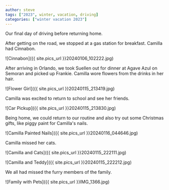 ```yaml
---
author: steve
tags: ["2023", winter, vacation, driving]
categories: ["winter vacation 2023"]
---
```

Our final day of driving before returning home.  

After getting on the road, we stopped at a gas station for breakfast.  Camilla had Cinnabon.  

![Cinnabon]({{ site.pics_url }}20240106_102222.jpg)  

After arriving in Orlando, we took Suellen out for dinner at Agave Azul on Semoran and picked up Frankie.  Camilla wore flowers from the drinks in her hair.  

![Flower Girl]({{ site.pics_url }}20240115_213419.jpg)  

Camilla was excited to return to school and see her friends.  

![Car Pickup]({{ site.pics_url }}20240115_213830.jpg)  

Being home, we could return to our routine and also try out some Christmas gifts, like piggy paint for Camilla's nails.  

![Camilla Painted Nails]({{ site.pics_url }}20240116_044646.jpg)  

Camilla missed her cats.  

![Camilla and Cats]({{ site.pics_url }}20240115_222111.jpg)  

![Camilla and Teddy]({{ site.pics_url }}20240115_222212.jpg)  

We all had missed the furry members of the family.  

![Family with Pets]({{ site.pics_url }}IMG_1366.jpg)  

